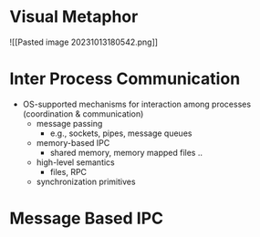 # Visual Metaphor
![[Pasted image 20231013180542.png]]
# Inter Process Communication
- OS-supported mechanisms for interaction among processes (coordination & communication)
	- message passing
		- e.g., sockets, pipes, message queues
	- memory-based IPC
		- shared memory, memory mapped files ..
	- high-level semantics
		- files, RPC
	- synchronization primitives
# Message Based IPC
